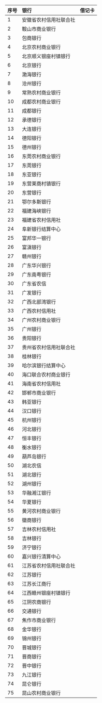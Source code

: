 | 序号 | 银行 | 借记卡 |
| :--- | :--- | :--- |
| 1 | 安徽省农村信用社联合社 |  |
| 2 | 鞍山市商业银行 |  |
| 3 | 包商银行 |  |
| 4 | 北京农村商业银行 |  |
| 5 | 北京顺义银座村镇银行 |  |
| 6 | 北京银行 |  |
| 7 | 渤海银行 |  |
| 8 | 沧州银行 |  |
| 9 | 常熟农村商业银行 |  |
| 10 | 成都农村商业银行 |  |
| 11 | 成都银行 |  |
| 12 | 承德银行 |  |
| 13 | 大连银行 |  |
| 14 | 德阳银行 |  |
| 15 | 德州银行 |  |
| 16 | 东莞农村商业银行 |  |
| 17 | 东莞银行 |  |
| 18 | 东亚银行 |  |
| 19 | 东营莱商村镇银行 |  |
| 20 | 东营银行 |  |
| 21 | 鄂尔多斯银行 |  |
| 22 | 福建海峡银行 |  |
| 23 | 福建省农村信用社 |  |
| 24 | 阜新银行结算中心 |  |
| 25 | 富邦华一银行 |  |
| 26 | 富滇银行 |  |
| 27 | 赣州银行 |  |
| 28 | 广东华兴银行 |  |
| 29 | 广东南粤银行 |  |
| 30 | 广东省农信 |  |
| 31 | 广发银行 |  |
| 32 | 广西北部湾银行 |  |
| 33 | 广西农村信用社 |  |
| 34 | 广州农村商业银行 |  |
| 35 | 广州银行 |  |
| 36 | 贵阳银行 |  |
| 37 | 贵州省农村信用社联合社 |  |
| 38 | 桂林银行 |  |
| 39 | 哈尔滨银行结算中心 |  |
| 40 | 海口联合农村商业银行 |  |
| 41 | 海南省农村信用社 |  |
| 42 | 邯郸市商业银行 |  |
| 43 | 韩亚银行 |  |
| 44 | 汉口银行 |  |
| 45 | 杭州银行 |  |
| 46 | 河北银行 |  |
| 47 | 恒丰银行 |  |
| 48 | 衡水银行 |  |
| 49 | 葫芦岛银行 |  |
| 50 | 湖北农信 |  |
| 51 | 湖北银行 |  |
| 52 | 湖州银行 |  |
| 53 | 华融湘江银行 |  |
| 54 | 华夏银行 |  |
| 55 | 黄河农村商业银行 |  |
| 56 | 徽商银行 |  |
| 57 | 吉林农村信用社 |  |
| 58 | 吉林银行 |  |
| 59 | 济宁银行 |  |
| 60 | 嘉兴银行清算中心 |  |
| 61 | 江苏省农村信用社联合社 |  |
| 62 | 江苏银行 |  |
| 63 | 江苏长江商行 |  |
| 64 | 江西赣州银座村镇银行 |  |
| 65 | 江阴农商银行 |  |
| 66 | 交通银行 |  |
| 67 | 焦作市商业银行 |  |
| 68 | 金华银行 |  |
| 69 | 锦州银行 |  |
| 70 | 晋城银行 |  |
| 71 | 晋商银行 |  |
| 72 | 晋中银行 |  |
| 73 | 九江银行 |  |
| 74 | 昆仑银行 |  |
| 75 | 昆山农村商业银行 |  |



